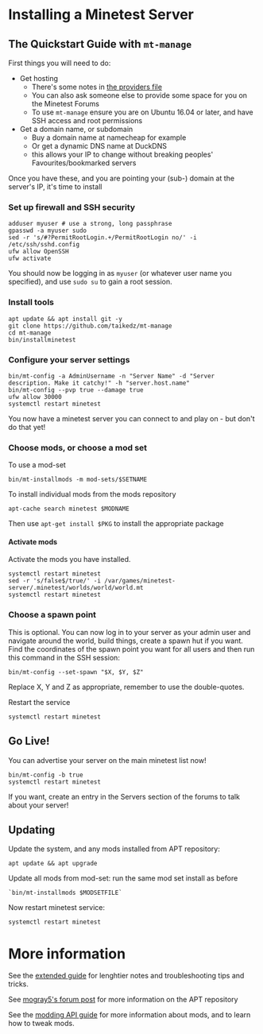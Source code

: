 # Installing a Minetest Server

## The Quickstart Guide with `mt-manage`

First things you will need to do:

* Get hosting
	* There's some notes in [the providers file](providers.md)
	* You can also ask someone else to provide some space for you on the Minetest Forums
	* To use `mt-manage` ensure you are on Ubuntu 16.04 or later, and have SSH access and root permissions
* Get a domain name, or subdomain
	* Buy a domain name at namecheap for example
	* Or get a dynamic DNS name at DuckDNS
	* this allows your IP to change without breaking peoples' Favourites/bookmarked servers

Once you have these, and you are pointing your (sub-) domain at the server's IP, it's time to install

### Set up firewall and SSH security

	adduser myuser # use a strong, long passphrase
	gpasswd -a myuser sudo
	sed -r 's/#?PermitRootLogin.+/PermitRootLogin no/' -i /etc/ssh/sshd.config
	ufw allow OpenSSH
	ufw activate

You should now be logging in as `myuser` (or whatever user name you specified), and use `sudo su` to gain a root session.

### Install tools

	apt update && apt install git -y
	git clone https://github.com/taikedz/mt-manage
	cd mt-manage
	bin/installminetest

### Configure your server settings

	bin/mt-config -a AdminUsername -n "Server Name" -d "Server description. Make it catchy!" -h "server.host.name"
	bin/mt-config --pvp true --damage true
	ufw allow 30000
	systemctl restart minetest

You now have a minetest server you can connect to and play on - but don't do that yet!

### Choose mods, or choose a mod set

To use a mod-set

	bin/mt-installmods -m mod-sets/$SETNAME

To install individual mods from the mods repository

	apt-cache search minetest $MODNAME

Then use `apt-get install $PKG` to install the appropriate package

#### Activate mods

Activate the mods you have installed.

	systemctl restart minetest
	sed -r 's/false$/true/' -i /var/games/minetest-server/.minetest/worlds/world/world.mt
	systemctl restart minetest

### Choose a spawn point

This is optional. You can now log in to your server as your admin user and navigate around the world, build things, create a spawn hut if you want. Find the coordinates of the spawn point you want for all users and then run this command in the SSH session:

	bin/mt-config --set-spawn "$X, $Y, $Z"

Replace X, Y and Z as appropriate, remember to use the double-quotes.

Restart the service

	systemctl restart minetest

## Go Live!

You can advertise your server on the main minetest list now!

	bin/mt-config -b true
	systemctl restart minetest

If you want, create an entry in the Servers section of the forums to talk about your server!

## Updating

Update the system, and any mods installed from APT repository:

	apt update && apt upgrade

Update all mods from mod-set: run the same mod set install as before

	`bin/mt-installmods $MODSETFILE`

Now restart minetest service:

	systemctl restart minetest

# More information

See the [extended guide](extended_guide.md) for lenghtier notes and troubleshooting tips and tricks.

See [mogray5's forum post](https://forum.minetest.net/viewtopic.php?f=14&t=13051&p=225402) for more information on the APT repository

See the [modding API guide](http://dev.minetest.net/Main_Page) for more information about mods, and to learn how to tweak mods.

